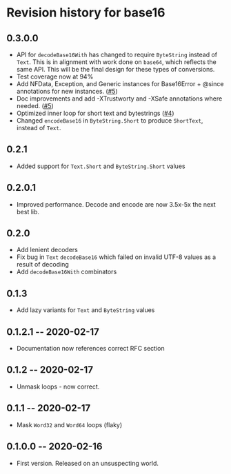 # Revision history for base16

## 0.3.0.0

* API for `decodeBase16With` has changed to require `ByteString` instead of `Text`. This is in alignment with work done on `base64`, which reflects
  the same API. This will be the final design for these types of conversions.
* Test coverage now at 94%
* Add NFData, Exception, and Generic instances for Base16Error + @since annotations for new instances. ([#5](https://github.com/emilypi/Base16/pull/5))
* Doc improvements and add -XTrustworty and -XSafe annotations where needed. ([#5](https://github.com/emilypi/Base16/pull/5))
* Optimized inner loop for short text and bytestrings ([#4](https://github.com/emilypi/Base16/pull/4))
* Changed `encodeBase16` in `ByteString.Short` to produce `ShortText`, instead of `Text`.

## 0.2.1

* Added support for `Text.Short` and `ByteString.Short` values

## 0.2.0.1

* Improved performance. Decode and encode are now 3.5x-5x the next best lib.

## 0.2.0

* Add lenient decoders
* Fix bug in `Text` `decodeBase16` which failed on invalid UTF-8 values as a result of decoding
* Add `decodeBase16With` combinators

## 0.1.3

* Add lazy variants for `Text` and `ByteString` values

## 0.1.2.1 -- 2020-02-17

* Documentation now references correct RFC section

## 0.1.2 -- 2020-02-17

* Unmask loops - now correct.

## 0.1.1 -- 2020-02-17

* Mask `Word32` and `Word64` loops (flaky)

## 0.1.0.0 -- 2020-02-16

* First version. Released on an unsuspecting world.
